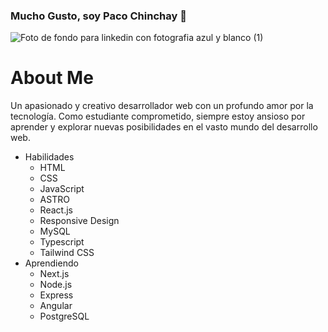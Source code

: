 ### Mucho Gusto, soy Paco Chinchay 👋
![Foto de fondo para linkedin con fotografia azul y blanco (1)](https://github.com/PacoChinchay/Pacochinchay/assets/109483099/717262b7-aced-4d9f-aa01-4f45bcc2b776)

# About Me
Un apasionado y creativo desarrollador web con un profundo amor por la tecnología. Como estudiante comprometido, siempre estoy ansioso por aprender y explorar nuevas posibilidades en el vasto mundo del desarrollo web.

- Habilidades
  - HTML
  - CSS
  - JavaScript
  - ASTRO
  - React.js
  - Responsive Design
  - MySQL
  - Typescript
  - Tailwind CSS
- Aprendiendo
  - Next.js
  - Node.js
  - Express
  - Angular
  - PostgreSQL
<!--
**PacoChinchay/Pacochinchay** is a ✨ _special_ ✨ repository because its `README.md` (this file) appears on your GitHub profile.

Here are some ideas to get you started:

- 🔭 I’m currently working on ...
- 🌱 I’m currently learning ...
- 👯 I’m looking to collaborate on ...
- 🤔 I’m looking for help with ...
- 💬 Ask me about ...
- 📫 How to reach me: ...
- 😄 Pronouns: ...
- ⚡ Fun fact: ...
-->
